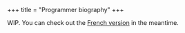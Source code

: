 +++
title = "Programmer biography"
+++

WIP. You can check out the [French version](@/programmer-bio/index.fr.md) in the meantime.
